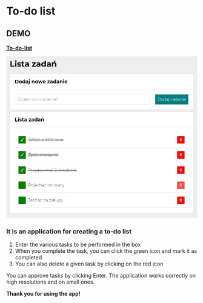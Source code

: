 # To-do list

## DEMO

[**To-do-list**](https://piotrkubiak.github.io/todolist/)

![Screen](images/screen.jpg)

### It is an application for creating a to-do list

1. Enter the various tasks to be performed in the box
2. When you complete the task, you can click the green icon and mark it as completed
3. You can also delete a given task by clicking on the red icon

You can approve tasks by clicking Enter.
The application works correctly on high resolutions and on small ones.

**Thank you for using the app!**